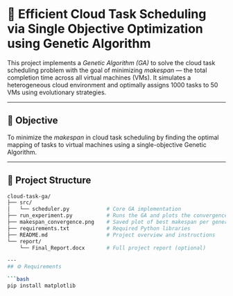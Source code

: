 # 🚀 Efficient Cloud Task Scheduling via Single Objective Optimization using Genetic Algorithm

This project implements a *Genetic Algorithm (GA)* to solve the cloud task scheduling problem with the goal of minimizing *makespan* — the total completion time across all virtual machines (VMs). It simulates a heterogeneous cloud environment and optimally assigns 1000 tasks to 50 VMs using evolutionary strategies.

---

## 📌 Objective

To minimize the *makespan* in cloud task scheduling by finding the optimal mapping of tasks to virtual machines using a single-objective Genetic Algorithm.

---

## 📁 Project Structure

```bash
cloud-task-ga/
├── src/
│   └── scheduler.py            # Core GA implementation
├── run_experiment.py           # Runs the GA and plots the convergence graph
├── makespan_convergence.png    # Saved plot of best makespan per generation
├── requirements.txt            # Required Python libraries
├── README.md                   # Project overview and instructions
└── report/
    └── Final_Report.docx       # Full project report (optional)

---
## ⚙ Requirements

```bash
pip install matplotlib
